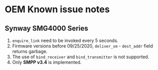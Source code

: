 # OEM Known issue notes

## Synway SMG4000 Series

1. `enquire_link` need to be invoked every 5 seconds.
2. Firmware versions before 09/25/2020, `deliver_sm` - `dest_addr` field returns garbage.
3. The use of `bind_receiver` and `bind_transmitter` is not supported.
4. Only **SMPP v3.4** is implemented.
